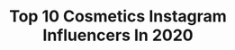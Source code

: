 ---
title: Top 10 Cosmetics Instagram Influencers In 2020
description: >-
  Find top cosmetics Instagram influencers in 2020. Most popular hashtags: #zosta #makeuprevolution #colourpop #makeup.
platform: Instagram
profiles:
  - username: "jewska.makeup"
    fullname: >-
      Jewska | Makeup
    location: "Poland"
    followers: 2592
    engagement: 2907
    commentsToLikes: 0.111271
    id: ck5qdwruaxnx10i113sbecb9m
    verified: false
    hashtags: "#selfietime, #polishgirl, #carnival, #colourpopgoodsport"
  - username: "reinerrahardja"
    fullname: >-
      Reiner Bonifasius Rahardja
    location: ""
    followers: 109362
    engagement: 820
    commentsToLikes: 0.039726
    id: ck55nbupr5vnb0i1106qomexh
    verified: true
    hashtags: "#milenialmelawancorona"
  - username: "_kolorowykwiat_"
    fullname: >-
      Małgorzata Kwiatkowska(Opara)
    location: "Poland"
    followers: 5652
    engagement: 1400
    commentsToLikes: 0.085690
    id: ck8t8f0p1k7p90j78p36x4mbv
    verified: false
    hashtags: "#bedziedobrze, #piatekpiateczekpiatunio, #wardrobe, #tastebuds"
  - username: "adriana.kamper"
    fullname: >-
      makeup | beauty | lipswatches
    location: "Poland"
    followers: 7286
    engagement: 1224
    commentsToLikes: 0.080031
    id: ck136f3bs66jz0i19no85g9o9
    verified: false
    hashtags: "#bookstagrampl, #lipartoftheday, #highlighter, #greenmakeup"
  - username: "sinantunafarmasi"
    fullname: >-
      Sinan Tuna Farmasi
    location: ""
    followers: 36481
    engagement: 624
    commentsToLikes: 0.052301
    id: ck13985l5k0p00i19x1yztcnc
    verified: false
    hashtags: "#heryerdemakyaj"
  - username: "andreabzzz"
    fullname: >-
      Andrea Moscon
    location: "Italy"
    followers: 381684
    engagement: 586
    commentsToLikes: 0.033288
    id: ck14jk34nkrcm0i19u4kn8iay
    verified: true
    hashtags: "#asuniqueasyou, #sundayfunday, #instacool, #menstyle"
  - username: "paulawuczko"
    fullname: >-
      Paulina Wuczko
    location: "Poland"
    followers: 15086
    engagement: 900
    commentsToLikes: 0.074302
    id: ck0ubm7frew3k0i19tzsc1mr6
    verified: false
    hashtags: "#wygoda, #piesek, #calvinklein, #skleponline"
  - username: "karingreenberg27"
    fullname: >-
      Karin Greenberg
    location: "Israel"
    followers: 56489
    engagement: 692
    commentsToLikes: 0.038405
    id: ck0u8nakj7w1j0i19fm1x0gax
    verified: false
    hashtags: "#nextil, #team, #sisters, #bronzer"
  - username: "jvanityxo"
    fullname: >-
      MAKEUP LOOKS 👇🏾
    location: "United Kingdom"
    followers: 3143
    engagement: 2096
    commentsToLikes: 0.574449
    id: ck6tjuuv53guv0j71f1w5fsud
    verified: false
    hashtags: "#eyeshadowtutorial, #bornthisway, #narscosmetics, #lacefrontalwigs"
  - username: "laura_borgen"
    fullname: >-
      Laura Borgen
    location: "United States"
    followers: 8107
    engagement: 1099
    commentsToLikes: 0.072434
    id: ck6ua44hf1dcc0j71aqbz2r1o
    verified: false
    hashtags: "#wired, #richardmisrach, #8daysofnaked, #charlespiazzismyth"
---